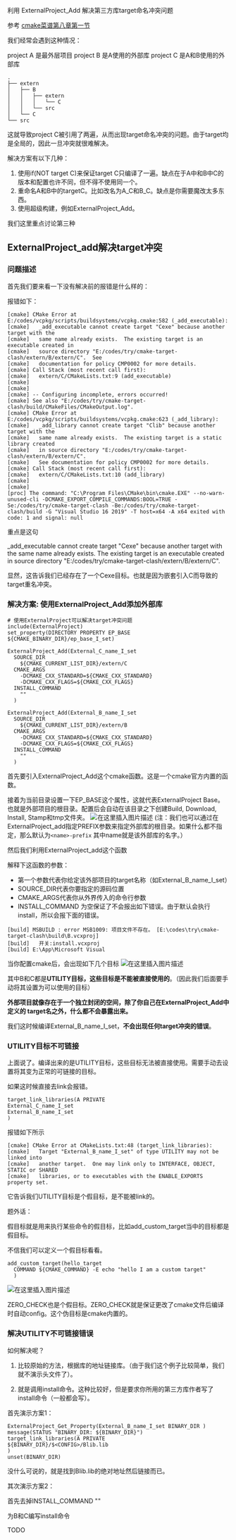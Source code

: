 利用 ExternalProject_Add 解决第三方库target命名冲突问题

参考
[cmake菜谱第八章第一节](https://www.bookstack.cn/read/CMake-Cookbook/content-chapter8-8.1-chinese.md)

我们经常会遇到这种情况：

project A 是最外层项目
project B 是A使用的外部库
project C 是A和B使用的外部库

```
.
├── extern
│   ├── B
│   │   ├── extern
│   │   │   └── C
│   │   └── src
│   └── C
└── src
```

这就导致project C被引用了两遍，从而出现target命名冲突的问题。由于target均是全局的，因此一旦冲突就很难解决。

解决方案有以下几种：
1. 使用if(NOT target C)来保证target C只编译了一遍。缺点在于A中和B中C的版本和配置也许不同，但不得不使用同一个。
2. 重命名A和B中的targetC。比如改名为A_C和B_C。缺点是你需要魔改太多东西。
3. 使用超级构建，例如ExternalProject_Add。


我们这里重点讨论第三种


## ExternalProject_add解决target冲突
### 问题描述
首先我们要来看一下没有解决前的报错是什么样的：

报错如下：
```
[cmake] CMake Error at E:/codes/vcpkg/scripts/buildsystems/vcpkg.cmake:582 (_add_executable):
[cmake]   _add_executable cannot create target "Cexe" because another target with the
[cmake]   same name already exists.  The existing target is an executable created in
[cmake]   source directory "E:/codes/try/cmake-target-clash/extern/B/extern/C".  See
[cmake]   documentation for policy CMP0002 for more details.
[cmake] Call Stack (most recent call first):
[cmake]   extern/C/CMakeLists.txt:9 (add_executable)
[cmake] 
[cmake] 
[cmake] -- Configuring incomplete, errors occurred!
[cmake] See also "E:/codes/try/cmake-target-clash/build/CMakeFiles/CMakeOutput.log".
[cmake] CMake Error at E:/codes/vcpkg/scripts/buildsystems/vcpkg.cmake:623 (_add_library):
[cmake]   _add_library cannot create target "Clib" because another target with the
[cmake]   same name already exists.  The existing target is a static library created
[cmake]   in source directory "E:/codes/try/cmake-target-clash/extern/B/extern/C".
[cmake]   See documentation for policy CMP0002 for more details.
[cmake] Call Stack (most recent call first):
[cmake]   extern/C/CMakeLists.txt:10 (add_library)
[cmake] 
[cmake] 
[proc] The command: "C:\Program Files\CMake\bin\cmake.EXE" --no-warn-unused-cli -DCMAKE_EXPORT_COMPILE_COMMANDS:BOOL=TRUE -Se:/codes/try/cmake-target-clash -Be:/codes/try/cmake-target-clash/build -G "Visual Studio 16 2019" -T host=x64 -A x64 exited with code: 1 and signal: null
```
重点是这句

_add_executable cannot create target "Cexe" because another target with the same name already exists.  The existing target is an executable created in source directory "E:/codes/try/cmake-target-clash/extern/B/extern/C". 

显然，这告诉我们已经存在了一个Cexe目标。也就是因为嵌套引入C而导致的target重名冲突。


### 解决方案: 使用ExternalProject_Add添加外部库

```
# 使用ExternalProject可以解决target冲突问题
include(ExternalProject)
set_property(DIRECTORY PROPERTY EP_BASE ${CMAKE_BINARY_DIR}/ep_base_I_set)

ExternalProject_Add(External_C_name_I_set
  SOURCE_DIR
    ${CMAKE_CURRENT_LIST_DIR}/extern/C
  CMAKE_ARGS
    -DCMAKE_CXX_STANDARD=${CMAKE_CXX_STANDARD}
    -DCMAKE_CXX_FLAGS=${CMAKE_CXX_FLAGS}
  INSTALL_COMMAND
    ""
  )

ExternalProject_Add(External_B_name_I_set
  SOURCE_DIR
    ${CMAKE_CURRENT_LIST_DIR}/extern/B
  CMAKE_ARGS
    -DCMAKE_CXX_STANDARD=${CMAKE_CXX_STANDARD}
    -DCMAKE_CXX_FLAGS=${CMAKE_CXX_FLAGS}
  INSTALL_COMMAND
    ""
  )
```

首先要引入ExternalProject_Add这个cmake函数。这是一个cmake官方内置的函数。

接着为当前目录设置一下EP_BASE这个属性，这就代表ExternalProject Base。也就是外部项目的根目录。配置后会自动在该目录之下创建Build, Download, Install, Stamp和tmp文件夹。
![在这里插入图片描述](https://img-blog.csdnimg.cn/fb32b3d87bce415e9a089b3bfcdb0082.png)
(注：我们也可以通过在ExternalProject_add指定PREFIX参数来指定外部库的根目录。如果什么都不指定，那么默认为`<name>-prefix` 其中name就是该外部库的名字。）


然后我们利用ExternalProject_add这个函数

解释下这函数的参数：
- 第一个参数代表你给定该外部项目的target名称（如External_B_name_I_set）
- SOURCE_DIR代表你要指定的源码位置
- CMAKE_ARGS代表你从外界传入的命令行参数
- INSTALL_COMMAND 为空保证了不会报出如下错误。由于默认会执行install，所以会报下面的错误。
```
[build] MSBUILD : error MSB1009: 项目文件不存在。 [E:\codes\try\cmake-target-clash\build\B.vcxproj]
[build]   开关:install.vcxproj
[build] E:\App\Microsoft Visual 
```

当你配置cmake后，会出现如下几个目标
![在这里插入图片描述](https://img-blog.csdnimg.cn/ca572ac75fa54a33880ece917afbd41b.png)


其中B和C都是**UTILITY目标，这些目标是不能被直接使用的**。（因此我们后面要手动将其设置为可以使用的目标）

**外部项目就像存在于一个独立封闭的空间，除了你自己在ExternalProject_Add中定义的 target名之外，什么都不会暴露出来。**

我们这时候编译External_B_name_I_set，**不会出现任何target冲突的错误**。

### UTILITY目标不可链接
上面说了。编译出来的是UTILITY目标，这些目标无法被直接使用。需要手动去设置将其变为正常的可链接的目标。

如果这时候直接去link会报错。
```
target_link_libraries(A PRIVATE
External_C_name_I_set
External_B_name_I_set
)
```

报错如下所示

```
[cmake] CMake Error at CMakeLists.txt:48 (target_link_libraries):
[cmake]   Target "External_B_name_I_set" of type UTILITY may not be linked into
[cmake]   another target.  One may link only to INTERFACE, OBJECT, STATIC or SHARED
[cmake]   libraries, or to executables with the ENABLE_EXPORTS property set.
```

它告诉我们UTILITY目标是个假目标，是不能被link的。

题外话：

假目标就是用来执行某些命令的假目标，比如add_custom_target当中的目标都是假目标。

不信我们可以定义一个假目标看看。

```
add_custom_target(hello_target
  COMMAND ${CMAKE_COMMAND} -E echo "hello I am a custom target"
  )
```
![在这里插入图片描述](https://img-blog.csdnimg.cn/81db5bf1b4f2490893c525efaf3a1510.png)

ZERO_CHECK也是个假目标。ZERO_CHECK就是保证更改了cmake文件后编译时自动config。这个伪目标是cmake内置的。

### 解决UTILITY不可链接错误
如何解决呢？

1. 比较原始的方法，根据库的地址链接库。（由于我们这个例子比较简单，我们就不演示头文件了）。

2. 就是调用install命令。这种比较好，但是要求你所用的第三方库作者写了install命令（一般都会写）。


首先演示方案1：
```
ExternalProject_Get_Property(External_B_name_I_set BINARY_DIR )
message(STATUS "BINARY_DIR: ${BINARY_DIR}")
target_link_libraries(A PRIVATE
${BINARY_DIR}/$<CONFIG>/Blib.lib
)
unset(BINARY_DIR)
```

没什么可说的，就是找到Blib.lib的绝对地址然后链接而已。


其次演示方案2：

首先去掉INSTALL_COMMAND ""

为B和C编写install命令

TODO

